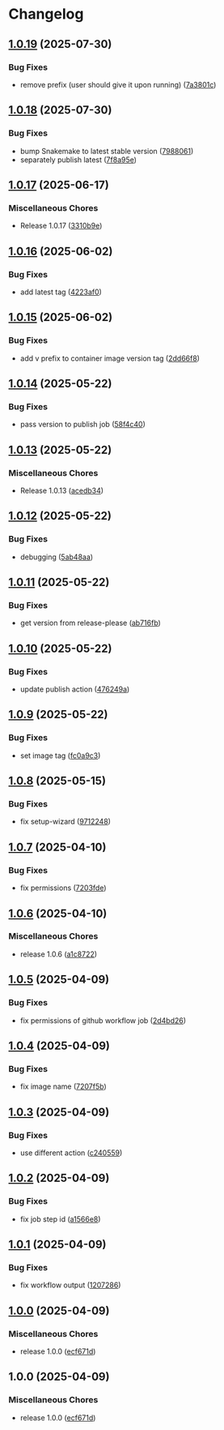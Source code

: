 # Changelog

## [1.0.19](https://github.com/snakemake/snakemake-image-kubeflow/compare/v1.0.18...v1.0.19) (2025-07-30)


### Bug Fixes

* remove prefix (user should give it upon running) ([7a3801c](https://github.com/snakemake/snakemake-image-kubeflow/commit/7a3801cedb70b819906f59caff4aacec36d51272))

## [1.0.18](https://github.com/snakemake/snakemake-image-kubeflow/compare/v1.0.17...v1.0.18) (2025-07-30)


### Bug Fixes

* bump Snakemake to latest stable version ([7988061](https://github.com/snakemake/snakemake-image-kubeflow/commit/798806188c96ad3b03f2cd2762a5a6a83aea1a8d))
* separately publish latest ([7f8a95e](https://github.com/snakemake/snakemake-image-kubeflow/commit/7f8a95e8052d18b6278cbc3f232afb9544a2c8a3))

## [1.0.17](https://github.com/snakemake/snakemake-image-kubeflow/compare/v1.0.16...v1.0.17) (2025-06-17)


### Miscellaneous Chores

* Release 1.0.17 ([3310b9e](https://github.com/snakemake/snakemake-image-kubeflow/commit/3310b9ed90cd308adcd6e43ef1b939fa3c36dd69))

## [1.0.16](https://github.com/snakemake/snakemake-image-kubeflow/compare/v1.0.15...v1.0.16) (2025-06-02)


### Bug Fixes

* add latest tag ([4223af0](https://github.com/snakemake/snakemake-image-kubeflow/commit/4223af0c4736eeaf79fec3b886afe5b17f17cf5d))

## [1.0.15](https://github.com/snakemake/snakemake-image-kubeflow/compare/v1.0.14...v1.0.15) (2025-06-02)


### Bug Fixes

* add v prefix to container image version tag ([2dd66f8](https://github.com/snakemake/snakemake-image-kubeflow/commit/2dd66f89475f3a16f578cc8faee45c898a38d913))

## [1.0.14](https://github.com/snakemake/snakemake-image-kubeflow/compare/v1.0.13...v1.0.14) (2025-05-22)


### Bug Fixes

* pass version to publish job ([58f4c40](https://github.com/snakemake/snakemake-image-kubeflow/commit/58f4c407ca1400099084a041c721b2719bfe9ec4))

## [1.0.13](https://github.com/snakemake/snakemake-image-kubeflow/compare/v1.0.12...v1.0.13) (2025-05-22)


### Miscellaneous Chores

* Release 1.0.13 ([acedb34](https://github.com/snakemake/snakemake-image-kubeflow/commit/acedb34d3ef6a249d512ef6c99e90a9ede29ef73))

## [1.0.12](https://github.com/snakemake/snakemake-image-kubeflow/compare/v1.0.11...v1.0.12) (2025-05-22)


### Bug Fixes

* debugging ([5ab48aa](https://github.com/snakemake/snakemake-image-kubeflow/commit/5ab48aa38e833107f04dacb5a3f3151ee7ce02b5))

## [1.0.11](https://github.com/snakemake/snakemake-image-kubeflow/compare/v1.0.10...v1.0.11) (2025-05-22)


### Bug Fixes

* get version from release-please ([ab716fb](https://github.com/snakemake/snakemake-image-kubeflow/commit/ab716fb4d07b50850d77a5caaf63c173610fd128))

## [1.0.10](https://github.com/snakemake/snakemake-image-kubeflow/compare/v1.0.9...v1.0.10) (2025-05-22)


### Bug Fixes

* update publish action ([476249a](https://github.com/snakemake/snakemake-image-kubeflow/commit/476249aca7c3e69397de24362292af6661de6a4a))

## [1.0.9](https://github.com/snakemake/snakemake-image-kubeflow/compare/v1.0.8...v1.0.9) (2025-05-22)


### Bug Fixes

* set image tag ([fc0a9c3](https://github.com/snakemake/snakemake-image-kubeflow/commit/fc0a9c3d5f4a1dd180d614ed156f0e595dc9ece6))

## [1.0.8](https://github.com/snakemake/snakemake-image-kubeflow/compare/v1.0.7...v1.0.8) (2025-05-15)


### Bug Fixes

* fix setup-wizard ([9712248](https://github.com/snakemake/snakemake-image-kubeflow/commit/97122481fca6674779392c4aa7a381de449082f9))

## [1.0.7](https://github.com/snakemake/snakemake-image-kubeflow/compare/v1.0.6...v1.0.7) (2025-04-10)


### Bug Fixes

* fix permissions ([7203fde](https://github.com/snakemake/snakemake-image-kubeflow/commit/7203fdea6cd357e4bed9926c2205f3a186568f2d))

## [1.0.6](https://github.com/snakemake/snakemake-image-kubeflow/compare/v1.0.5...v1.0.6) (2025-04-10)


### Miscellaneous Chores

* release 1.0.6 ([a1c8722](https://github.com/snakemake/snakemake-image-kubeflow/commit/a1c8722c2099c06e0d990e0a9e9e2caa69321f75))

## [1.0.5](https://github.com/snakemake/snakemake-image-kubeflow/compare/v1.0.4...v1.0.5) (2025-04-09)


### Bug Fixes

* fix permissions of github workflow job ([2d4bd26](https://github.com/snakemake/snakemake-image-kubeflow/commit/2d4bd26709135fa3e285a317b98f80c82eb55a09))

## [1.0.4](https://github.com/snakemake/snakemake-image-kubeflow/compare/v1.0.3...v1.0.4) (2025-04-09)


### Bug Fixes

* fix image name ([7207f5b](https://github.com/snakemake/snakemake-image-kubeflow/commit/7207f5b450723dbca4a938ef0dddd196095fb9ce))

## [1.0.3](https://github.com/snakemake/snakemake-image-kubeflow/compare/v1.0.2...v1.0.3) (2025-04-09)


### Bug Fixes

* use different action ([c240559](https://github.com/snakemake/snakemake-image-kubeflow/commit/c240559430abaceaad0968b60b9ab3b012344355))

## [1.0.2](https://github.com/snakemake/snakemake-image-kubeflow/compare/v1.0.1...v1.0.2) (2025-04-09)


### Bug Fixes

* fix job step id ([a1566e8](https://github.com/snakemake/snakemake-image-kubeflow/commit/a1566e86970844062da77193571c0cff3f897e38))

## [1.0.1](https://github.com/snakemake/snakemake-image-kubeflow/compare/v1.0.0...v1.0.1) (2025-04-09)


### Bug Fixes

* fix workflow output ([1207286](https://github.com/snakemake/snakemake-image-kubeflow/commit/12072860e1d8d48f2a593b76051402d01f0be5b1))

## [1.0.0](https://github.com/snakemake/snakemake-image-kubeflow/compare/v1.0.0...v1.0.0) (2025-04-09)


### Miscellaneous Chores

* release 1.0.0 ([ecf671d](https://github.com/snakemake/snakemake-image-kubeflow/commit/ecf671d4c3a95677baeabf1946a005738c99817b))

## 1.0.0 (2025-04-09)


### Miscellaneous Chores

* release 1.0.0 ([ecf671d](https://github.com/snakemake/snakemake-image-kubeflow/commit/ecf671d4c3a95677baeabf1946a005738c99817b))

